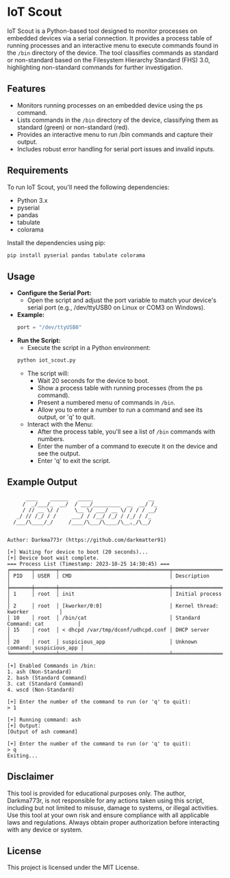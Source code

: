 # IoT Scout

IoT Scout is a Python-based tool designed to monitor processes on embedded devices via a serial connection. It provides a process table of running processes and an interactive menu to execute commands found in the `/bin` directory of the device. The tool classifies commands as standard or non-standard based on the Filesystem Hierarchy Standard (FHS) 3.0, highlighting non-standard commands for further investigation.

## Features
- Monitors running processes on an embedded device using the ps command.
- Lists commands in the `/bin` directory of the device, classifying them as standard (green) or non-standard (red).
- Provides an interactive menu to run /bin commands and capture their output.
- Includes robust error handling for serial port issues and invalid inputs.

## Requirements

To run IoT Scout, you'll need the following dependencies:

- Python 3.x
- pyserial
- pandas
- tabulate
- colorama

Install the dependencies using pip:
```bash
pip install pyserial pandas tabulate colorama
```

## Usage
- **Configure the Serial Port:**
  - Open the script and adjust the port variable to match your device's serial port (e.g., /dev/ttyUSB0 on Linux or COM3 on Windows).
- **Example:**
  ``` python
  port = "/dev/ttyUSB0"
  ```
- **Run the Script:**
  - Execute the script in a Python environment:
  ``` bash
  python iot_scout.py
  ```
  - The script will:
    - Wait 20 seconds for the device to boot.
    - Show a process table with running processes (from the ps command).
    - Present a numbered menu of commands in `/bin`.
    - Allow you to enter a number to run a command and see its output, or 'q' to quit.
  - Interact with the Menu:
    - After the process table, you'll see a list of `/bin` commands with numbers.
    - Enter the number of a command to execute it on the device and see the output.
    - Enter 'q' to exit the script.

## Example Output
``` text
      ____    ______   _____                  __ 
     /  _/___/_  __/  / ___/_________  __  __/ /_
     / // __ \/ /     \__ \/ ___/ __ \/ / / / __/
   _/ // /_/ / /     ___/ / /__/ /_/ / /_/ / /_  
  /___/\____/_/     /____/\___/\____/\__,_/\__/ 
                                             

Author: Darkma773r (https://github.com/darkmatter91)

[+] Waiting for device to boot (20 seconds)...
[+] Device boot wait complete.
=== Process List (Timestamp: 2023-10-25 14:30:45) ===
╒═══════╤═══════╤════════════════════════════════════╤═════════════════════════════════╕
│ PID   │ USER  │ CMD                                │ Description                     │
╞═══════╪═══════╪════════════════════════════════════╪═════════════════════════════════╡
│ 1     │ root  │ init                               │ Initial process                 │
│ 2     │ root  │ [kworker/0:0]                      │ Kernel thread: kworker          │
│ 10    │ root  │ /bin/cat                           │ Standard Command: cat           │
│ 15    │ root  │ < dhcpd /var/tmp/dconf/udhcpd.conf │ DHCP server                     │
│ 20    │ root  │ suspicious_app                     │ Unknown command: suspicious_app │
╘═══════╧═══════╧════════════════════════════════════╧═════════════════════════════════╛

[+] Enabled Commands in /bin:
1. ash (Non-Standard)
2. bash (Standard Command)
3. cat (Standard Command)
4. wscd (Non-Standard)

[+] Enter the number of the command to run (or 'q' to quit):
> 1

[+] Running command: ash
[+] Output:
[Output of ash command]

[+] Enter the number of the command to run (or 'q' to quit):
> q
Exiting...
```
## Disclaimer

This tool is provided for educational purposes only. The author, Darkma773r, is not responsible for any actions taken using this script, including but not limited to misuse, damage to systems, or illegal activities. Use this tool at your own risk and ensure compliance with all applicable laws and regulations. Always obtain proper authorization before interacting with any device or system.

## License

This project is licensed under the MIT License.


